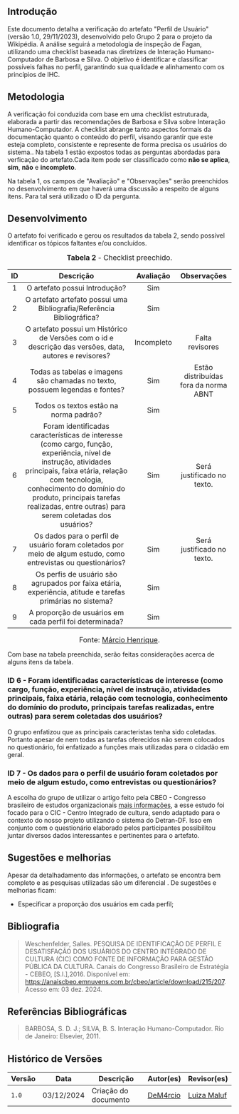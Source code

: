 ## Introdução
Este documento detalha a verificação do artefato "Perfil de Usuário" (versão 1.0, 29/11/2023), desenvolvido pelo Grupo 2 para o projeto da Wikipédia. A análise seguirá a metodologia de inspeção de Fagan, utilizando uma checklist baseada nas diretrizes de Interação Humano-Computador de Barbosa e Silva. O objetivo é identificar e classificar possíveis falhas no perfil, garantindo sua qualidade e alinhamento com os princípios de IHC.

## Metodologia

A verificação foi conduzida com base em uma checklist estruturada, elaborada a partir das recomendações de Barbosa e Silva sobre Interação Humano-Computador. A checklist abrange tanto aspectos formais da documentação quanto o conteúdo do perfil, visando garantir que este esteja completo, consistente e represente de forma precisa os usuários do sistema.. Na tabela 1 estão expostos todas as perguntas abordadas para verficação do artefato.Cada item pode ser classificado como **não se aplica**, **sim**, **não** e **incompleto**.


Na tabela 1, os campos de "Avaliação" e "Observações" serão preenchidos no desenvolvimento em que haverá uma discussão a respeito de alguns itens. Para tal será utilizado o ID da pergunta.

## Desenvolvimento
O artefato foi verificado e gerou os resultados da tabela 2, sendo possível identificar os tópicos faltantes e/ou concluídos.

<font size="3"><p style="text-align: center"><b>Tabela 2</b> - Checklist preechido. </p></font> 

| ID  | Descrição     | Avaliação | Observações |
| :---: | :---------------------------------------------------------------------------------------------------------------: | :---------: | :-----------: |
| 1   | O artefato possui Introdução?     |    Sim      |             |
| 2   | O artefato artefato possui uma Bibliografia/Referência Bibliográfica?        |     Sim      |             |
| 3   | O artefato possui um Histórico de Versões com o id e descrição das versões, data, autores e revisores? |     Incompleto      |    Falta revisores        |
| 4   | Todas as tabelas e imagens são chamadas no texto, possuem legendas e fontes?  | Sim | Estão distribuídas fora da norma ABNT |
| 5   | Todos os textos estão na norma padrão?  | Sim |  |
| 6   | Foram identificadas características de interesse (como cargo, função, experiência, nível de instrução, atividades principais, faixa etária, relação com tecnologia, conhecimento do domínio do produto, principais tarefas realizadas, entre outras) para serem coletadas dos usuários? | Sim | Será justificado no texto. |
| 7   | Os dados para o perfil de usuário foram coletados por meio de algum estudo, como entrevistas ou questionários?  | Sim | Será justificado no texto. |
| 8   | Os perfis de usuário são agrupados por faixa etária, experiência, atitude e tarefas primárias no sistema?  | Sim |  |
| 9   | A proporção de usuários em cada perfil foi determinada?  | Sim | |

<font size="3"><p style="text-align: center">Fonte: [Márcio Henrique](https://github.com/DeM4rcio).</p></font>

Com base na tabela preenchida, serão feitas considerações acerca de alguns itens da tabela.

### ID 6 - Foram identificadas características de interesse (como cargo, função, experiência, nível de instrução, atividades principais, faixa etária, relação com tecnologia, conhecimento do domínio do produto, principais tarefas realizadas, entre outras) para serem coletadas dos usuários?


O grupo enfatizou que as principais caracteristas tenha sido coletadas. Portanto apesar de nem todas as tarefas oferecidos não serem colocados no questionário, foi enfatizado a funções mais utilizadas para o cidadão em geral.

### ID 7 - Os dados para o perfil de usuário foram coletados por meio de algum estudo, como entrevistas ou questionários?

A escolha do grupo de utilizar o artigo feito pela CBEO - Congresso brasileiro de estudos organizacionais [mais informações](https://anaiscbeo.emnuvens.com.br/cbeo/article/download/215/207), a esse estudo foi focado para o CIC - Centro Integrado de cultura, sendo adaptado para o contexto do nosso projeto utilizando o sistema do Detran-DF. Isso em conjunto com o questionário elaborado pelos participantes possibilitou juntar diversos dados interessantes e pertinentes para o artefato.



## Sugestões e melhorias

Apesar da detalhadamento das informações, o artefato se encontra bem completo e as pesquisas utilizadas são um diferencial . De sugestões e melhorias ficam:

* Especificar a proporção dos usuários em cada perfil;
 
## Bibliografia

>Weschenfelder, Salles. PESQUISA DE IDENTIFICAÇÃO DE PERFIL E DESATISFAÇÃO DOS USUÁRIOS DO CENTRO INTEGRADO DE CULTURA (CIC) COMO FONTE DE INFORMAÇÃO PARA GESTÃO PÚBLICA DA CULTURA. Canais do Congresso Brasileiro de Estratégia - CEBEO, [S.l.],2016. Disponível em: https://anaiscbeo.emnuvens.com.br/cbeo/article/download/215/207. Acesso em: 03 dez. 2024.

## Referências Bibliográficas
>  BARBOSA, S. D. J.; SILVA, B. S. Interação Humano-Computador. Rio de Janeiro: Elsevier, 2011.

## Histórico de Versões

Versão  |   Data   | Descrição | Autor(es) | Revisor(es)
--------- | ------ | ------ | ---------- | ----------
 `1.0` | 03/12/2024 | Criação do documento |  [DeM4rcio](https://github.com/DeM4rcio) | [Luiza Maluf](https://github.com/LuizaMaluf)|